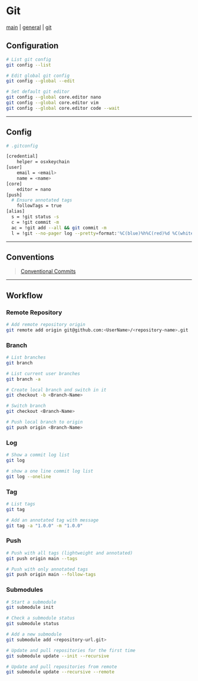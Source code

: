 # Git
[main](../../README.md) | [general](../README.md) | [git](README.md)

## Configuration
```sh
# List git config
git config --list

# Edit global git config
git config --global --edit

# Set default git editor
git config --global core.editor nano
git config --global core.editor vim
git config --global core.editor code --wait
```

---

## Config
```sh
# .gitconfig

[credential]
	helper = osxkeychain
[user]
	email = <email>
	name = <name>
[core]
	editor = nano
[push]
  # Ensure annotated tags
	followTags = true
[alias]
  s = !git status -s
  c = !git commit -m
  ac = !git add --all && git commit -m
  l = !git --no-pager log --pretty=format:'%C(blue)%h%C(red)%d %C(white)%s - %C(cyan)%cn, %C(green)%cr'
```

---

## Conventions
> [Conventional Commits](https://www.conventionalcommits.org/en/v1.0.0/)

---
## Workflow

### Remote Repository
```sh
# Add remote repository origin
git remote add origin git@github.com:<UserName>/<repository-name>.git
```

### Branch
```sh
# List branches
git branch

# List current user branches
git branch -a

# Create local branch and switch in it
git checkout -b <Branch-Name>

# Switch branch
git checkout <Branch-Name>

# Push local branch to origin
git push origin <Branch-Name>
```

### Log
```sh
# Show a commit log list
git log

# show a one line commit log list
git log --oneline
```

### Tag
```sh
# List tags
git tag

# Add an annotated tag with message
git tag -a "1.0.0" -m "1.0.0"
```

### Push
```sh
# Push with all tags (lightweight and annotated)
git push origin main --tags

# Push with only annotated tags
git push origin main --follow-tags
```

### Submodules
```sh
# Start a submodule
git submodule init

# Check a submodule status
git submodule status

# Add a new submodule
git submodule add <repository-url.git>

# Update and pull repositories for the first time
git submodule update --init --recursive

# Update and pull repositories from remote
git submodule update --recursive --remote
```
